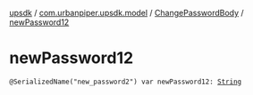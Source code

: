 [upsdk](../../index.md) / [com.urbanpiper.upsdk.model](../index.md) / [ChangePasswordBody](index.md) / [newPassword12](./new-password12.md)

# newPassword12

`@SerializedName("new_password2") var newPassword12: `[`String`](https://kotlinlang.org/api/latest/jvm/stdlib/kotlin/-string/index.html)